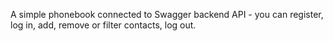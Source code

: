 A simple phonebook connected to Swagger
backend API - you can register, log in, add,
remove or filter contacts, log out.
